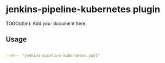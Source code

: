 # jenkins-pipeline-kubernetes plugin

TODO(dtm): Add your document here.
## Usage

```yaml

--8<-- "jenkins-pipeline-kubernetes.yaml"

```